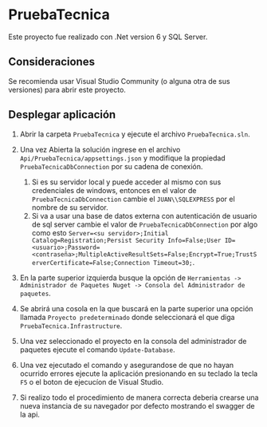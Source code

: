 # PruebaTecnica

Este proyecto fue realizado con .Net version 6 y SQL Server.

## Consideraciones

Se recomienda usar Visual Studio Community (o alguna otra de sus versiones) para abrir este proyecto.

## Desplegar aplicación

1. Abrir la carpeta `PruebaTecnica` y ejecute el archivo `PruebaTecnica.sln`.

2. Una vez Abierta la solución ingrese en el archivo `Api/PruebaTecnica/appsettings.json` y modifique la propiedad `PruebaTecnicaDbConnection` por su cadena de conexión.

    1. Si es su servidor local y puede acceder al mismo con sus credenciales de windows, entonces en el valor de `PruebaTecnicaDbConnection` cambie el `JUAN\\SQLEXPRESS` por el nombre de su servidor.
    2. Si va a usar una base de datos externa con autenticación de usuario de sql server cambie el valor de `PruebaTecnicaDbConnection` por algo como esto `Server=<su servidor>;Initial Catalog=Registration;Persist Security Info=False;User ID=<usuario>;Password=<contraseña>;MultipleActiveResultSets=False;Encrypt=True;TrustServerCertificate=False;Connection Timeout=30;`.

3. En la parte superior izquierda busque la opción de `Herramientas -> Administrador de Paquetes Nuget -> Consola del Administrador de paquetes`.
4. Se abrirá una cosola en la que buscará en la parte superior una opción llamada `Proyecto predeterminado` donde seleccionará el que diga `PruebaTecnica.Infrastructure`.
5. Una vez seleccionado el proyecto en la consola del administrador de paquetes ejecute el comando `Update-Database`.
6. Una vez ejecutado el comando y asegurandose de que no hayan ocurrido errores ejecute la aplicación presionando en su teclado la tecla `F5` o el boton de ejecucíon de Visual Studio.
7. Si realizo todo el procedimiento de manera correcta deberia crearse una nueva instancia de su navegador por defecto mostrando el swagger de la api.